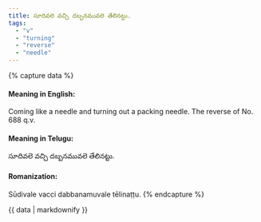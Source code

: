 ```yaml
---
title: సూదివలె వచ్చి దబ్బనమువలె తేలినట్టు.
tags:
  - "v"
  - "turning"
  - "reverse"
  - "needle"
---
```


{% capture data %}
#### Meaning in English:
Coming like a needle and turning out a packing needle.
The reverse of No. 688 q.v.

#### Meaning in Telugu:
సూదివలె వచ్చి దబ్బనమువలె తేలినట్టు.

#### Romanization:
Sūdivale vacci dabbanamuvale tēlinaṭṭu.
{% endcapture %}

{{ data | markdownify }}


